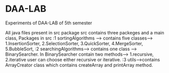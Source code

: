 # DAA-LAB
Experiments of DAA-LAB of 5th semester

All java files present in src package
src contains three packeges and a main class, 
Packages in src :1 sortingAlgorithms  --> contains five classes--> 1.InsertionSorter, 2.SelectionSorter, 3.QuickSorter, 4.MergeSorter, 5.BubbleSort, 
                :2 searchingAlgorithms--> contains one class --> BinarySearcher. In BinarySearcher contain two methods--> 1.recursive, 2.iterative user can choose either recursive or iterative. 
                :3 utils-->contains ArrayCreator class which contains createArray and printArray method.
